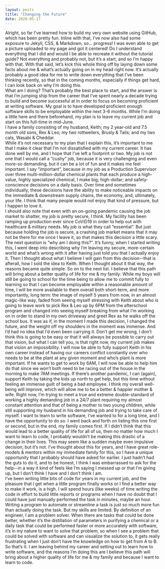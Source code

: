 ```yaml
---
layout: posts
title: "Changing the Future"
date: 2020-05-17
---
```

Alright, so far I’ve learned how to build my very own website using GitHub, which has been pretty fun.  Inline with that, I’ve now also had some exposure to Jekyll, CSS, & Markdown, so... progress!  I was even able to get a picture uploaded to my page and got it centered!  Do I understand everything that I did and would I be able to recreate it without the tutorial guide?  Not everything and probably not, but it’s a start, and so I’m happy with that.
With that said, let’s kick this whole thing off by laying down some facts about me & what’s actually going on in my head right now.  It’s actually probably a good idea for me to write down everything that I’ve been thinking recently, so that in the coming months, especially if things get hard, I can look back on why I’m doing this.  
What am I doing?  That’s probably the best place to start, and the answer is that I’m jumping ship from the career that I’ve spent nearly a decade trying to build and become successful at in order to focus on becoming proficient at writing software.  My goal is to have developed proficient enough software skills to be employable within the next 3-6 months.  While I’m doing a little here and there beforehand, my plan is to leave my current job and start on this full-time in mid-June.  
I have a family consisting of my husband, Keith; my 2 year-old and 7.5 month old sons, Rex & Leo; my two rottweilers, Brusly & Tails; and my two cats, Wasabi & Cheddar.  
While it’s not necessary to my plan that I explain this, it’s important to me that I make it clear that I’m not dissatisfied with my current career.  It has done well by me, and I hope that I’ve left a footprint or two. My job is not one that I would call a “cushy” job, because it is very challenging and even more-so demanding, but it can be a lot of fun and it makes me feel important.  I say “important”, because in my job as a Production Supervisor over three multi-million-dollar chemical plants that each produce a high-value, highly specialized chemical, I make big; high-dollar; and safety-conscience decisions on a daily basis.  Over time and sometimes individually, these decisions have the ability to make noticeable impacts on the immediate & downstream supply chains, the economy, and, ultimately, your life.  I think that many people would not enjoy that kind of pressure, but I happen to love it.  
I should also note that even with an on-going pandemic causing the job market to shatter,  my job is pretty secure, I think.  My facility has been ramping up production ever since CoViD19 in order to help out with healthcare & military needs.  My job is what they call “essential”.  But just because holding the job is secure, a crashing job market means that it may not be there for me once I leave it, so that makes  this decision a little scary.
The next question is “why am I doing this?”.  It’s funny, when I started writing this, I went deep into describing why I’m leaving my secure, more-certain world and what’s wrong with it after having just told you that I actually enjoy it.  Then I thought about what I believe I will gain from this decision--that is afterall, how I sold the idea to Keith.  When I thought about it that way, the reasons became quite simple.  So on to the next list.
I believe that this path will bring about a better quality of life for me & my family:
While my boys will still be going to school for the time being to allow me to commit fully to learning so that I can become employable within a reasonable amount of time, I will be more available to them overall both short-term, and more importantly, long term: the image of myself 5 years from now, in an almost magic-like way, faded from seeing myself stressing with Keith about who is going to leave work to pick Rex & Leo up by 6PM from the afterschool program and changed into seeing myself breaking from what I’m working on in order to stand in my own driveway and greet Rex as he walks off the school bus.  It was as if, in the moment I made this decision, I changed the future, and the weight off my shoulders in the moment was immense.  And I’d had no idea that I’d even been carrying it.  Don’t get me wrong, I don’t think this is going to be easy or that it will always be possible to carry out that vision, but what I can tell you, is that right now, my current job makes that vision an impossibility.
I will now be able to fully support Keith in his own career instead of having our careers conflict constantly over who needs to be at the plant at any given moment and who’s plant is more important.  If he wants to get to work by 6AM, I will now be able to help him do that since we won’t both need to be racing out of the house in the morning to make 7AM meetings.  If there’s another pandemic, I can (again), support Keith by taking the kids up north to get help, but this time without feeling an immense guilt of being a bad employee.
I think my overall well-being will improve, which will allow me to be a better & happier mother & wife.  Right now, I’m trying to meet a true and extreme double-standard of working a highly demanding job in a 24/7 plant requiring my almost constant attention and that of being a mother to two young children, while still supporting my husband in his demanding job and trying to take care of myself. 
I want to learn to write software, I’ve wanted to for a long time, and I have the opportunity to do so.
I went back and forth on listing this one first or second, but in the end, my family comes first.  If I didn’t think that this would lead to a better quality of life for all of us, then no matter how much I want to learn to code, I probably wouldn’t be making this drastic of a change in their lives.
This may seem like a sudden maybe even impulsive decision, but it’s not.  I’ve thought about this for years, and I have great role-models & mentors within my immediate family for this, so I have a unique opportunity that I probably should have asked for earlier.  I just hadn’t had the guts to do it, and to be honest, I think I was embarrassed to ask for the help--in a way it kind of feels like I’m saying I messed up or that I’m giving up, but I don’t think I have and I don’t think I am.  
I’ve been writing little bits of code for years in my current job, and the pleasure that I get when a little program finally works or I find a better way to make it work, is a high.  I will spend hours (like weeks) of time writing the code in effort to build little reports or programs when I have no doubt that I could have just manually performed the task in minutes, maybe an hour.  Writing a program to automate or streamline a task is just so much more fun than actually doing the task. 
But my skills are limited.  By definition of an engineer, I am a problem solver.  When there are tasks that could be done better, whether it’s the distillation of parameters in purifying a chemical or a daily task that could be performed faster or more accurately with software, it’s in my nature to want to solve that problem, so when I see a problem that could be solved with software and can visualize the solution to, it gets really frustrating when I just don’t have the knowledge on how to get from A to B.
So that’s it.  I am leaving behind my career and setting out to learn how to write software, and the reasons I’m doing this are I believe this path will bring about a higher quality of life for me & my family and because I want to learn to code.
